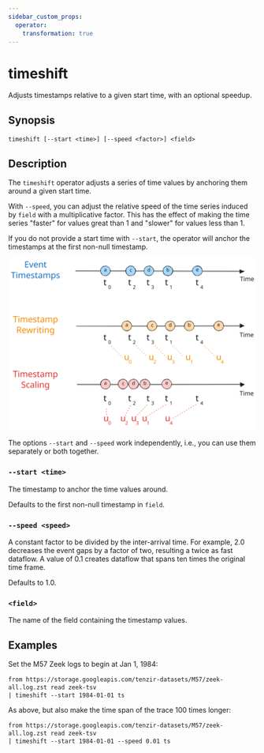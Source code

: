 ```yaml
---
sidebar_custom_props:
  operator:
    transformation: true
---
```


# timeshift

Adjusts timestamps relative to a given start time, with an optional speedup.

## Synopsis

```
timeshift [--start <time>] [--speed <factor>] <field>
```

## Description

The `timeshift` operator adjusts a series of time values by anchoring them
around a given start time.

With `--speed`, you can adjust the relative speed of the time series induced by
`field` with a multiplicative factor. This has the effect of making the time
series "faster" for values great than 1 and "slower" for values less than 1.

If you do not provide a start time with `--start`, the operator will anchor the
timestamps at the first non-null timestamp.

![Timeshift](timeshift.excalidraw.svg)

The options `--start` and `--speed` work independently, i.e., you can use them
separately or both together.

### `--start <time>`

The timestamp to anchor the time values around.

Defaults to the first non-null timestamp in `field`.

### `--speed <speed>`

A constant factor to be divided by the inter-arrival time. For example, 2.0
decreases the event gaps by a factor of two, resulting a twice as fast dataflow.
A value of 0.1 creates dataflow that spans ten times the original time frame.

Defaults to 1.0.

### `<field>`

The name of the field containing the timestamp values.

## Examples

Set the M57 Zeek logs to begin at Jan 1, 1984:

```
from https://storage.googleapis.com/tenzir-datasets/M57/zeek-all.log.zst read zeek-tsv
| timeshift --start 1984-01-01 ts
```

As above, but also make the time span of the trace 100 times longer:

```
from https://storage.googleapis.com/tenzir-datasets/M57/zeek-all.log.zst read zeek-tsv
| timeshift --start 1984-01-01 --speed 0.01 ts
```
